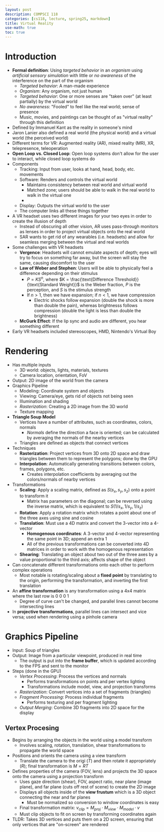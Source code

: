 ```yaml
---
layout: post
description: COMPSCI 118
categories: [cs118, lecture, spring25, markdown]
title: Virtual Reality
use-math: true
toc: true
---
```


# Introduction
- **Formal definition**: Using *targeted behavior* in an *organism* using *artificial sensory simulation* with little or *no awareness* of the interference on the part of the organism
    - *Targeted behavior*: A man-made experience
    - *Organism*: Any organism, not just human
    - *Targeted behavior*: One or more senses are "taken over" (at least partially) by the virtual world
    - *No awareness*: "Fooled" to feel like the real world; sense of presence
    - Music, movies, and paintings can be thought of as "virtual reality" through this definition
- Defined by Immanuel Kant as the reality in someone's mind
- Jaron Lanier also defined a real world (the physical world) and a virtual world (the perceived world)
- Different terms for VR: Augmented reality (AR), mixed reality (MR), XR, telepresence, teleoperation
- **Open Loop vs. Closed Loop**: Open loop systems don't allow for the user to interact, while closed loop systems do
- Components
    - Tracking: Input from user, looks at hand, head, body, etc. movements
    - Software: Renders and controls the virtual world
        - Maintains consistency between real world and virtual world
        - Matched zone; users should be able to walk in the real world to walk in the virtual one
        - 
    - Display: Outputs the virtual world to the user
    - The computer links all these things together
- A VR headset uses two different images for your two eyes in order to create the illusion of depth 
    - Instead of obscuring all other vision, AR uses pass-through monitors as lenses in order to project virtual objects onto the real world
    - SAR wants to get rid of any wearables (i.e. headsets) and allow for seamless merging between the virtual and real worlds
- Some challenges with VR headsets
    - **Vergence**: Headsets will cannot emulate aspects of depth; eyes will try to focus on something far away, but the screen will stay the same, causing discomfort to the user
    - **Law of Weber and Stephen**: Users will be able to physically feel a difference depending on their stimulus
        - $P=KS^n$, where $K = \frac{\text{Difference Threshold}}{\text{Standard Weight}}$ is the Weber fraction, $P$ is the perception, and $S$ is the stimulus strength
        - If $n>1$, then we have expansion; if $n<1$, we have compression
            - Electric shocks follow expansion (double the shock is more than double the pain), whereas brightnesss follows compression (double the light is less than double the brightness)
    - **McGurk Effect**: If the lip sync and audio are different, you hear something different
- Early VR headsets included stereoscopes, HMD, Nintendo's Virtual Boy

# Rendering

- Has multiple inputs
    - 3D world: objects, lights, materials, textures
    - Camera location, orientation, FoV
- Output: 2D image of the world from the camera
- Graphics Pipeline
    - Modeling: Coordinate system and objects
    - Viewing: Camera/eye, gets rid of objects not being seen
    - Illumination and shading
    - *Rasterization*: Creating a 2D image from the 3D world
    - Texture mapping
- **Triangle Soup Model**
    - Vertices have a number of attributes, such as coordinates, colors, normals
        - *Normals* define the direction a face is oriented; can be calculated by averaging the normals of the nearby vertices
    - Triangles are defined as objects that connect vertices
- Techniques
    - **Rasterization**: Project vertices from 3D onto 2D space and draw triangles between them to represent the polygons; done by the GPU
    - **Interpolation**: Automatically generating transitions between colors, frames, polygons, etc.
        - Creates interpolation coefficients by averaging out the colors/normals of nearby vertices
- Transformations
    - **Scaling**: Apply a scaling matrix, defined as $S(s_x, s_y, s_z)$ onto a point to transform it
        - Matrix has parameters on the diagonal; can be reversed using the inverse matrix, which is equivalent to $S(1/s_x, 1/s_y, 1/s_z)$
    - **Rotation**: Apply a rotation matrix which rotates a point about one of the three axes using sine and cosine
    - **Translation**: Must use a 4D matrix and convert the 3-vector into a 4-vector
        - **Homogenous coordinates**: A 3-vector and 4-vector representing the same point in 3D; append an extra 1
        - All of the previous transformations can be converted into 4D matrices in order to work with the homogenous representation
    - **Shearing**: Translating an object about two out of the three axes by a value proportional to the third axis; affects shape of the object
- Can concatenate different transformations onto each other to perform complex operations
    - Most notable is rotating/scaling about a **fixed point** by translating to the origin, performing the transformation, and inverting the first translation
- An **affine transformation** is any transformation using a 4x4 matrix where the last row is 0 0 0 1
    - Degree of curve can't be changed, and parallel lines cannot become intersecting lines
- In **projective transformations**, parallel lines can intersect and vice versa; used when rendering using a pinhole camera

# Graphics Pipeline

- Input: Soup of triangles
- Output: Image from a particular viewpoint, produced in real time
    - The output is put into the **frame buffer**, which is updated according to the FPS and sent to the monitor
- Steps (done in the GPU)
    - *Vertex Processing*: Process the vertices and normals
        - Performs transformations on points and per vertex lighting
        - Transformations include model, view, and projection transforms
    - *Rasterization*: Convert vertices into a set of fragments (triangles)
    - *Fragment Processing*: Process individual fragments
        - Performs texturing and per fragment lighting
    - *Output Merging*: Combine 3D fragments into 2D space for the display

## Vertex Procesing

- Begins by arranging the objects in the world using a model transform
    - Involves scaling, rotation, translation, shear transformations to propagate the world space
- Positions and orients the camera using a view transform
    - Translate the camera to the origi ($T$) and then rotate it appropriately ($R$); final transformation is $M = RT$
- Defines properties of the camera (FOV, lens) and projects the 3D space onto the camera using a projection transform
    - Uses gaze direction (shear), FOV, aspect ratio, near plane (image plane), and far plane (cuts off rest of scene) to create the 2D image
    - Displays all objects inside of the **view frustum** which is a 3D object connecting the near and far planes 
        - Must be normalized so conversion to window coordinates is easy
    - Final transformation matrix: ${v_{clip} = M_{proj} \cdot M_{view} \cdot M_{model} \cdot v}$
    - Must clip objects to fit on screen by transforming coordinates again
- TLDR: Takes 3D vertices and puts them on a 2D screen, ensuring that only vertices that are "on-screen" are rendered
